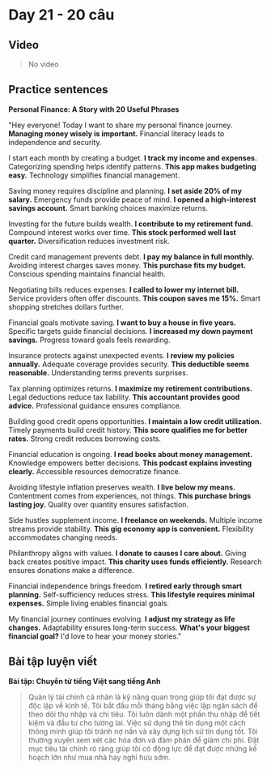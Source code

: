 # Day 21 - 20 câu

## Video
> No video

## Practice sentences

**Personal Finance: A Story with 20 Useful Phrases**

"Hey everyone! Today I want to share my personal finance journey. **Managing money wisely is important.** Financial literacy leads to independence and security.

I start each month by creating a budget. **I track my income and expenses.** Categorizing spending helps identify patterns. **This app makes budgeting easy.** Technology simplifies financial management.

Saving money requires discipline and planning. **I set aside 20% of my salary.** Emergency funds provide peace of mind. **I opened a high-interest savings account.** Smart banking choices maximize returns.

Investing for the future builds wealth. **I contribute to my retirement fund.** Compound interest works over time. **This stock performed well last quarter.** Diversification reduces investment risk.

Credit card management prevents debt. **I pay my balance in full monthly.** Avoiding interest charges saves money. **This purchase fits my budget.** Conscious spending maintains financial health.

Negotiating bills reduces expenses. **I called to lower my internet bill.** Service providers often offer discounts. **This coupon saves me 15%.** Smart shopping stretches dollars further.

Financial goals motivate saving. **I want to buy a house in five years.** Specific targets guide financial decisions. **I increased my down payment savings.** Progress toward goals feels rewarding.

Insurance protects against unexpected events. **I review my policies annually.** Adequate coverage provides security. **This deductible seems reasonable.** Understanding terms prevents surprises.

Tax planning optimizes returns. **I maximize my retirement contributions.** Legal deductions reduce tax liability. **This accountant provides good advice.** Professional guidance ensures compliance.

Building good credit opens opportunities. **I maintain a low credit utilization.** Timely payments build credit history. **This score qualifies me for better rates.** Strong credit reduces borrowing costs.

Financial education is ongoing. **I read books about money management.** Knowledge empowers better decisions. **This podcast explains investing clearly.** Accessible resources democratize finance.

Avoiding lifestyle inflation preserves wealth. **I live below my means.** Contentment comes from experiences, not things. **This purchase brings lasting joy.** Quality over quantity ensures satisfaction.

Side hustles supplement income. **I freelance on weekends.** Multiple income streams provide stability. **This gig economy app is convenient.** Flexibility accommodates changing needs.

Philanthropy aligns with values. **I donate to causes I care about.** Giving back creates positive impact. **This charity uses funds efficiently.** Research ensures donations make a difference.

Financial independence brings freedom. **I retired early through smart planning.** Self-sufficiency reduces stress. **This lifestyle requires minimal expenses.** Simple living enables financial goals.

My financial journey continues evolving. **I adjust my strategy as life changes.** Adaptability ensures long-term success. **What's your biggest financial goal?** I'd love to hear your money stories."

## Bài tập luyện viết

**Bài tập: Chuyển từ tiếng Việt sang tiếng Anh**

> Quản lý tài chính cá nhân là kỹ năng quan trọng giúp tôi đạt được sự độc lập về kinh tế. Tôi bắt đầu mỗi tháng bằng việc lập ngân sách để theo dõi thu nhập và chi tiêu. Tôi luôn dành một phần thu nhập để tiết kiệm và đầu tư cho tương lai. Việc sử dụng thẻ tín dụng một cách thông minh giúp tôi tránh nợ nần và xây dựng lịch sử tín dụng tốt. Tôi thường xuyên xem xét các hóa đơn và đàm phán để giảm chi phí. Đặt mục tiêu tài chính rõ ràng giúp tôi có động lực để đạt được những kế hoạch lớn như mua nhà hay nghỉ hưu sớm.
